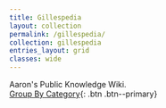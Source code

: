 ```yaml
---
title: Gillespedia
layout: collection
permalink: /gillespedia/
collection: gillespedia
entries_layout: grid
classes: wide
---
```


Aaron's Public Knowledge Wiki.  
[Group By Category]({{siteurl}}/categories/){: .btn .btn--primary}